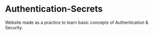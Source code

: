 # Authentication-Secrets
Website made as a practice to learn basic concepts of Authentication & Security.
